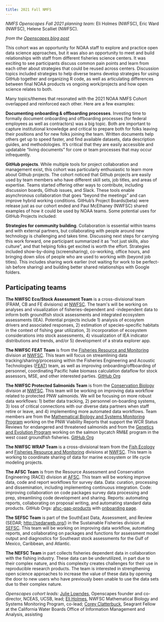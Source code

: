```yaml
---
title: 2021 Fall NMFS
---
```


*NMFS Openscapes Fall 2021 planning team:* Eli Holmes (NWFSC), Eric Ward (NWFSC), Helene Scalliet (NWFSC).

*from the [Openscapes blog post](https://www.openscapes.org/blog/2021/11/12/noaa-nmfs-champions/)*

This cohort was an opportunity for NOAA staff to explore and practice open data science approaches, but it was also an opportunity to meet and build relationships with staff from different fisheries science centers. It was exciting to see participants discuss common pain points and learn from each other about strategies that could be reused across centers. Discussion topics included strategies to help diverse teams develop strategies for using GitHub together and organizing R code, as well as articulating differences between final NOAA products vs ongoing work/projects and how open science relates to both.

Many topics/themes that resonated with the 2021 NOAA NMFS Cohort overlapped and reinforced each other. Here are a few examples:

**Documenting onboarding & offboarding processes**. Investing time to formally document onboarding and offboarding processes (for federal employees as well as contractors) was a big topic. Both are important to capture institutional knowledge and critical to prepare both for folks leaving their positions and for new folks joining the team. Written documents help others get up to speed faster, and find available datasets, data description guides, and methodologies. It’s critical that they are easily accessible and updatable “living documents” for core or team processes that may occur infrequently.

**GitHub projects**. While multiple tools for project collaboration and management exist, this cohort was particularly enthusiastic to learn more about Github projects. The cohort noticed that Github projects are easily used by team members who have different skill sets, job titles, and areas of expertise. Teams started offering other ways to contribute, including discussion boards, Github issues, and Slack. These tools enable asynchronous collaboration that goes “beyond the meetings” and can improve hybrid working conditions. GitHub’s Project Boards{beta} were release just as our cohort ended and Paul McElhaney (NWFSC) shared examples of how it could be used by NOAA teams. Some potential uses for GitHub Projects included:

**Strategies for community building**. Collaboration is essential within teams and with external partners, but collaborating with people around new technology is challenging and takes time. Discussing next steps for carrying this work forward, one participant summarized it as “not just skills, also culture”, and that helping folks get excited is worth the effort. Strategies included show-by-doing (screensharing), co-working, office hours, and bringing down silos of people who are used to working with (beyond job titles). This includes sharing work earlier (not waiting for work to be perfect-ish before sharing) and building better shared relationships with Google folders.

## Participating teams

**The NWFSC Eco/Stock Assessment Team** is a cross-divisional team (FRAM, CB and FE divisions) at [NWFSC](https://www.fisheries.noaa.gov/about/northwest-fisheries-science-center). The team's will be working on analyses and visualization of fisheries-dependent and -independent data to inform both groundfish stock assessments and integrated ecosystem assessments (IEA). Potential projects include 1) analysis of ecosytem drivers and associated responses, 2) estimation of species-specific habitats in the context of fishing gear utilization, 3) incorporation of ecosystem considerations into stock assessments, 4) visualization of IEA indicator distributions and trends, and/or 5) development of a strata explorer app.

**The NWFSC FEAT Team** is from the [Fisheries Resource and Monitoring](https://www.fisheries.noaa.gov/about/fishery-resource-analysis-and-monitoring-division-northwest-fisheries-science-center) division at [NWFSC](https://www.fisheries.noaa.gov/about/northwest-fisheries-science-center). This team will focus on streamlining data tracking/sharing/processing within the Fisheries Engineering and Acoustic Technologies ([FEAT](https://www.fisheries.noaa.gov/west-coast/sustainable-fisheries/fisheries-engineering-and-acoustic-technologies-team)) team, as well as improving onboarding/offboarding of personnel, coordinating Pacific hake biomass calculation dataflow for stock assessors, MSE, and other interested parties. [GitHub Org](https://github.com/NOAA-FEAT)

**The NWFSC Protected Salmonids Team** is from the [Conservation Biology](https://www.fisheries.noaa.gov/about/conservation-biology-division-northwest-fisheries-science-center) division at [NWFSC](https://www.fisheries.noaa.gov/about/northwest-fisheries-science-center). This team will be working on improving data workflow related to protected PNW salmonids. We will be focusing on more robust data workflows: 1) better data tracking, 2) personnel on-boarding systems, 3) loss of critical connections with our diverse data partners when staff retire or leave, and 4) implementing more automated data workflows. Team members are from the [Mathematical Biology and Systems Monitoring Program](https://www.fisheries.noaa.gov/west-coast/science-data/mathematical-biology-and-systems-monitoring-pacific-northwest) working on the PNW Viability Reports that support the WCR Status Reviews for endangered and threatened salmonids and from the [Genetics and Evolution Program](https://www.fisheries.noaa.gov/west-coast/science-data/genetics-and-evolution-pacific-northwest) working on the salmon bycatch RM&E program in the west coast groundfish fisheries. [GitHub Org](https://nwfsc-math-bio.github.io/)

**The NWFSC WRAP Team** is a cross-divisional team from the [Fish Ecology](https://www.fisheries.noaa.gov/about/fish-ecology-division-northwest-fisheries-science-center) and [Fisheries Resource and Monitoring](https://fisheries.noaa.gov/about/fishery-resource-analysis-and-monitoring-division-northwest-fisheries-science-center) divisions at [NWFSC](https://www.fisheries.noaa.gov/about/northwest-fisheries-science-center). This team is working to coordinate sharing of data for marine ecosystem or life cycle modeling projects.

**The AFSC Team** is from the Resource Assessment and Conservation Engineering (RACE) division at [AFSC](https://www.fisheries.noaa.gov/about/alaska-fisheries-science-center). This team will be working improve data, code and report workflows for survey data. Data: curation, processing and dissemination, including implementing continuous integration. Code: improving collaboration on code packages survey data processing and prep, streamlining code development and sharing. Reports: automating reports, collaborating on proposal writing, and automating standard data products. GitHub Orgs: [afsc-gap-products](https://github.com/afsc-gap-products) with [onboarding page](https://afsc-gap-products.github.io/pages/onboarding).

**The SEFSC Team** is part of the SouthEast Data, Assessment, and Review (SEDAR; http://sedarweb.org/) in the Sustainable Fisheries division at [SEFSC](https://www.fisheries.noaa.gov/about/southeast-fisheries-science-center). This team will be working on improving data workflow, automating reports, and collaborating on packages and functions for assessment model output and diagnostics for Southeast stock assessments for the Gulf of Mexico, Caribbean, and Atlantic.

**The NEFSC Team** in part collects fisheries dependent data in collaboration with the fishing industry. These data can be underutilized, in part due to their complex nature, and this complexity creates challenges for their use in reproducible research products. The team is interested in strengthening open science approaches to increase the value of these data by opening the door to new users who have previously been unable to use the data sets due to their complex nature.

*Openscapes cohort leads:* [Julie Lowndes](http://jules32.github.io/), Openscapes founder and co-director, NCEAS, UCSB, lead; [Eli Holmes](http://eeholmes.github.io/), NWFSC Mathematical Biology and Systems Monitoring Program, co-lead; [Corey Clatterbuck](https://www.coreyclatterbuck.com/), Seagrant Fellow at the California Water Boards Office of Information Management and Analysis, assisting
